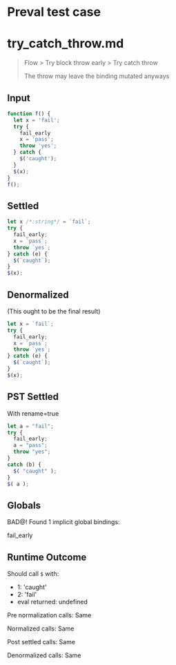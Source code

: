 # Preval test case

# try_catch_throw.md

> Flow > Try block throw early > Try catch throw
>
> The throw may leave the binding mutated anyways

## Input

`````js filename=intro
function f() {
  let x = 'fail';
  try {
    fail_early
    x = 'pass';
    throw 'yes';
  } catch {
    $('caught');
  }
  $(x);
}
f();
`````


## Settled


`````js filename=intro
let x /*:string*/ = `fail`;
try {
  fail_early;
  x = `pass`;
  throw `yes`;
} catch (e) {
  $(`caught`);
}
$(x);
`````


## Denormalized
(This ought to be the final result)

`````js filename=intro
let x = `fail`;
try {
  fail_early;
  x = `pass`;
  throw `yes`;
} catch (e) {
  $(`caught`);
}
$(x);
`````


## PST Settled
With rename=true

`````js filename=intro
let a = "fail";
try {
  fail_early;
  a = "pass";
  throw "yes";
}
catch (b) {
  $( "caught" );
}
$( a );
`````


## Globals


BAD@! Found 1 implicit global bindings:

fail_early


## Runtime Outcome


Should call `$` with:
 - 1: 'caught'
 - 2: 'fail'
 - eval returned: undefined

Pre normalization calls: Same

Normalized calls: Same

Post settled calls: Same

Denormalized calls: Same
